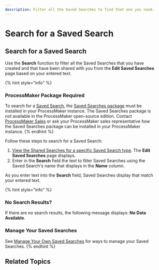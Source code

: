 ```yaml
---
description: Filter all the Saved Searches to find that one you need.
---
```


# Search for a Saved Search

## Search for a Saved Search

Use the **Search** function to filter all the Saved Searches that you have created and that have been shared with you from the **Edit Saved Searches** page based on your entered text.

{% hint style="info" %}
### ProcessMaker Package Required

To search for a [Saved Search](../what-is-a-saved-search.md), the [Saved Searches package](../../../package-development-distribution/package-a-connector/saved-searches-package.md) must be installed in your ProcessMaker instance. The Saved Searches package is not available in the ProcessMaker open-source edition. Contact [ProcessMaker Sales](mailto:sales@processmaker.com) or ask your ProcessMaker sales representative how the Saved Searches package can be installed in your ProcessMaker instance.
{% endhint %}

Follow these steps to search for a Saved Search:

1. [View the Shared Searches for a specific Saved Search type](./#manage-your-own-saved-searches). The **Edit Saved Searches** page displays.
2. Enter in the **Search** field the text to filter Saved Searches using the Saved Search's name that displays in the **Name** column.

As you enter text into the **Search** field, Saved Searches display that match your entered text.

{% hint style="info" %}
### No Search Results?

If there are no search results, the following message displays: **No Data Available**.

### Manage Your Saved Searches

See [Manage Your Own Saved Searches](./) for ways to manage your Saved Searches.
{% endhint %}

## Related Topics



